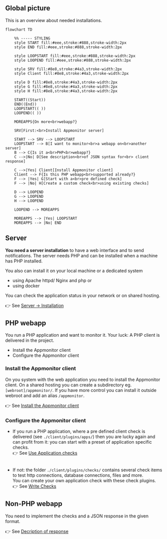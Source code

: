 ## Global picture

This is an overview about needed installations.

``` mermaid
flowchart TD

    %% ----- STYLING
    style START fill:#eee,stroke:#888,stroke-width:2px
    style END fill:#eee,stroke:#888,stroke-width:2px

    style LOOPSTART fill:#eee,stroke:#888,stroke-width:2px
    style LOOPEND fill:#eee,stroke:#888,stroke-width:2px

    style SRV fill:#8e8,stroke:#4a3,stroke-width:2px
    style Client fill:#8e8,stroke:#4a3,stroke-width:2px
    
    style D fill:#8e8,stroke:#4a3,stroke-width:2px
    style G fill:#8e8,stroke:#4a3,stroke-width:2px
    style H fill:#8e8,stroke:#4a3,stroke-width:2px

    START((Start))
    END((End))
    LOOPSTART(( ))
    LOOPEND(( ))

    MOREAPPS{On more<br>webapp?}

    SRV[First:<br>Install Appmonitor server]

    START --> SRV --> LOOPSTART
    LOOPSTART --> B[I want to monitor<br>a webapp on<br>another server]
    B --> C{Is it a<br>PHP<br>webapp?}
    C -->|No| D[See description<br>of JSON syntax for<br> client response]
    
    C -->|Yes| Client[Install Appmonitor client]
    Client --> F{Is this PHP webapp<br>supported already?}
    F --> |Yes| G[Start with a<br>pre defined check]
    F --> |No| H[Create a custom check<br>using existing checks]

    D --> LOOPEND
    G --> LOOPEND
    H --> LOOPEND

    LOOPEND --> MOREAPPS

    MOREAPPS --> |Yes| LOOPSTART
    MOREAPPS --> |No| END

```

## Server

**You need a server installation** to have a web interface and to send notifications.
The server needs PHP and can be installed when a machine has PHP installed.

You also can install it on your local machine or a dedicated system

* using Apache httpd/ Nginx and php or
* using docker

You can check the application status in your network or on shared hosting.

👉 See [Server -> Installation](../40_Server/10_Installation.md)

## PHP webapp

You run a PHP application and want to monitor it. Your luck: A PHP client is delivered in the project. 

* Install the Appmonitor client
* Configure the Appmonitor client

### Install the Appmonitor client

On you system with the web application you need to install the Appmonitor client. 
On a shared hosting you can create a subdirectory eg. `[webroot]/appmonitor/`.
If you have more control you can install it outside webroot and add an alias `/appmonitor`. 

👉 See [Install the Appmonitor client](../60_PHP-client/20_Install_PHP-client.md)

### Configure the Appmonitor client

* If you run a PHP application, where a pre defined client check is delivered (see `./client/plugins/apps/`) then you are lucky again and can profit from it: you can start with a preset of application specific checks.<br>👉 See [Use Application checks](../70_PHP-client/60_Plugins/10_Apps/10_Introduction.md)<br><br>

* If not: the folder `./client/plugins/checks/` contains several check items to test http connections, database connections, files and more.<br>You can create your own application check with these check plugins.<br>👉 See [Write Checks](../70_PHP-client/30_Monitor_an_application.md)

## Non-PHP webapp

You need to implement the checks and a JSON response in the given format.

👉 See [Decription of response](../50_Client/20_Description_of_response.md)
